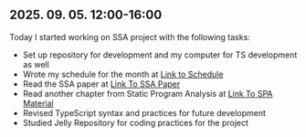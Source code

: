 ## 2025. 09. 05. 12:00-16:00
Today I started working on SSA project with the following tasks:
 - Set up repository for development and my computer for TS development as well
 - Wrote my schedule for the month at [Link to Schedule](https://kornimate.github.io/WorkSchedule)
 - Read the SSA paper at [Link To SSA Paper](https://c9x.me/compile/bib/braun13cc.pdf)
 - Read another chapter from Static Program Analysis at [Link To SPA Material](https://cs.au.dk/~amoeller/spa/spa.pdf)
 - Revised TypeScript syntax and practices for future development
 - Studied Jelly Repository for coding practices for the project
